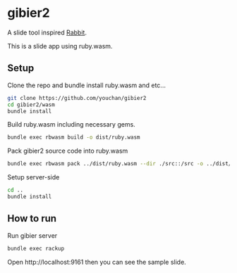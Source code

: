 # gibier2

A slide tool inspired [Rabbit](https://rabbit-shocker.org/en/usage/rabbit-slide.html).

This is a slide app using ruby.wasm.

## Setup

Clone the repo and bundle install ruby.wasm and etc...
```sh
git clone https://github.com/youchan/gibier2
cd gibier2/wasm
bundle install
```

Build ruby.wasm including necessary gems.
```sh
bundle exec rbwasm build -o dist/ruby.wasm
```

Pack gibier2 source code into ruby.wasm
```sh
bundle exec rbwasm pack ../dist/ruby.wasm --dir ./src::/src -o ../dist/app.wasm
```

Setup server-side
```sh
cd ..
bundle install
```

## How to run

Run gibier server
```sh
bundle exec rackup
```

Open http://localhost:9161 then you can see the sample slide.

